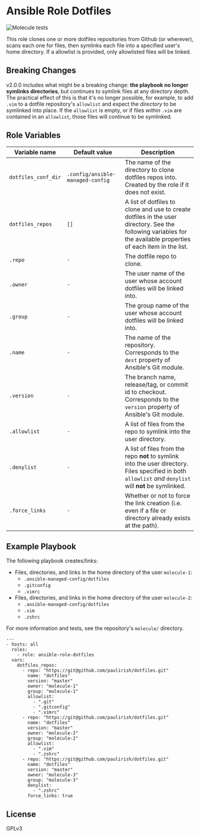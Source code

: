 # Ansible Role Dotfiles

![Molecule tests](https://github.com/ctorgalson/ansible-role-dotfiles/actions/workflows/molecule.yml/badge.svg)

This role clones one or more dotfiles repositories from Github (or wherever), scans each one for files, then symlinks each file into a specified user's home directory. If a allowlist is provided, only allowlisted files will be linked.

## Breaking Changes

v2.0.0 includes what might be a breaking change: **the playbook no longer symlinks directories**, but continues to symlink files at any directory depth. The practical effect of this is that it's no longer possible, for example, to add `.vim` to a dotfile repository's `allowlist` and expect the _directory_ to be symlinked into place. If the `allowlist` is empty, or if files _within_ `.vim` are contained in an `allowlist`, those files will continue to be symlinked.

## Role Variables

| Variable name       | Default value             | Description |
|---------------------|---------------------------|-------------|
| `dotfiles_conf_dir` | `.config/ansible-managed-config` | The name of the directory to clone dotfiles repos into. Created by the role if it does not exist. |
| `dotfiles_repos`    | `[]`                      | A list of dotfiles to clone and use to create dotfiles in the user directory. See the following variables for the available properties of each item in the list. |
| `.repo`             | `-`                       | The dotfile repo to clone. |
| `.owner`            | `-`                       | The user name of the user whose account dotfiles will be linked into. |
| `.group`            | `-`                       | The group name of the user whose account dotfiles will be linked into. |
| `.name`             | `-`                       | The name of the repository. Corresponds to the `dest` property of Ansible's Git module. |
| `.version`          | `-`                       | The branch name, release/tag, or commit id to checkout. Corresponds to the `version` property of Ansible's Git module. |
| `.allowlist`        | `-`                       | A list of files from the repo to symlink into the user directory. |
| `.denylist`         | `-`                       | A list of files from the repo **not** to symlink into the user directory. Files specified in both `allowlist` _and_ `denylist` will **not** be symlinked. |
| `.force_links`      | `-`                       | Whether or not to force the link creation (i.e. even if a file or directory already exists at the path). |

## Example Playbook

The following playbook creates/links:

- Files, directories, and links in the home directory of the user `molecule-1`:
  - `.ansible-managed-config/dotfiles`
  - `.gitconfig`
  - `.vimrc`
- Files, directories, and links in the home directory of the user `molecule-2`:
  - `.ansible-managed-config/dotfiles`
  - `.vim`
  - `.zshrc`

For more information and tests, see the repository's `molecule/` directory.

    ---
    - hosts: all
      roles:
        - role: ansible-role-dotfiles
      vars:
        dotfiles_repos:
          - repo: "https://git@github.com/paulirish/dotfiles.git"
            name: "dotfiles"
            version: "master"
            owner: "molecule-1"
            group: "molecule-1"
            allowlist:
              - ".git"
              - ".gitconfig"
              - ".vimrc"
          - repo: "https://git@github.com/paulirish/dotfiles.git"
            name: "dotfiles"
            version: "master"
            owner: "molecule-2"
            group: "molecule-2"
            allowlist:
              - ".vim"
              - ".zshrc"
          - repo: "https://git@github.com/paulirish/dotfiles.git"
            name: "dotfiles"
            version: "master"
            owner: "molecule-3"
            group: "molecule-3"
            denylist:
              - ".zshrc"
            force_links: true

## License

GPLv3
